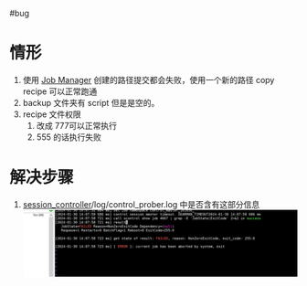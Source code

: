 #bug 
# 情形
1. 使用 [Job Manager](Job%20Manager.md) 创建的路径提交都会失败，使用一个新的路径 copy recipe 可以正常跑通
2. backup 文件夹有 script 但是是空的。
3. recipe 文件权限
	1. 改成 777可以正常执行
	2. 555 的话执行失败
# 解决步骤
1. [session_controller](session_controller.md)/log/control_prober.log  中是否含有这部分信息  ![](企业微信截图_1706597865123.png)

